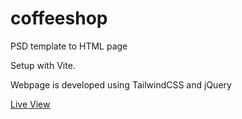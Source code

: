 # coffeeshop
PSD template to HTML page

Setup with Vite.

Webpage is developed using TailwindCSS and jQuery 

[Live View](https://intellectcoffee.netlify.app/)

